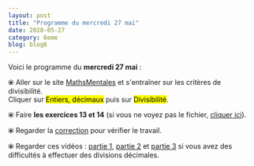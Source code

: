 ```yaml
---
layout: post
title: "Programme du mercredi 27 mai"
date: 2020-05-27
category: 6eme
blog: blog6
---
```


Voici le programme du <b>mercredi 27 mai</b> :

⦿ Aller sur le site <a href="http://mathsmentales.net/">MathsMentales</a> et s'entraîner sur les critères de divisibilité.
<br>
Cliquer sur <mark>Entiers, décimaux</mark> puis sur <mark>Divisibilité</mark>. 

⦿ Faire <strong>les exercices 13 et 14</strong> (si vous ne voyez pas le fichier, <a href="/exercices/6eme/6eme_exercices_mercredi_27_mai_2020.pdf">cliquer ici</a>).

<object data="/exercices/6eme/6eme_exercices_mercredi_27_mai_2020.pdf" width="100%" height="500" type='application/pdf'></object>

⦿ Regarder la <a class="correction" href="/exercices/6eme/6eme_exercices_mercredi_27_mai_2020_corrections_v2.pdf">correction</a> pour vérifier le travail.

⦿ Regarder ces vidéos : <a class="video" href="https://youtu.be/RbkDd_p_EVU">partie 1</a>, <a class="video" href="https://youtu.be/kagPFHfG-ZU">partie 2</a> et <a class="video" href="https://youtu.be/CnuDwxwNl9k">partie 3</a> si vous avez des difficultés à effectuer des divisions décimales.
 

